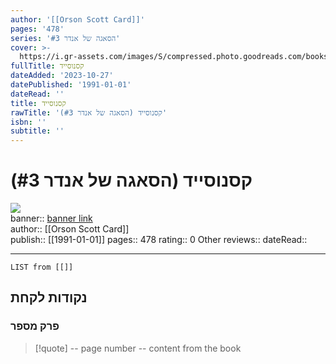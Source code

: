 ```yaml
---
author: '[[Orson Scott Card]]'
pages: '478'
series: 'הסאגה של אנדר #3'
cover: >-
  https://i.gr-assets.com/images/S/compressed.photo.goodreads.com/books/1669285047l/32075447._SY475_.jpg
fullTitle: קסנוסייד
dateAdded: '2023-10-27'
datePublished: '1991-01-01'
dateRead: ''
title: קסנוסייד
rawTitle: 'קסנוסייד (הסאגה של אנדר #3)'
isbn: ''
subtitle: ''
---
```

# קסנוסייד (הסאגה של אנדר #3)

![](https:&#x2F;&#x2F;i.gr-assets.com&#x2F;images&#x2F;S&#x2F;compressed.photo.goodreads.com&#x2F;books&#x2F;1669285047l&#x2F;32075447._SY475_.jpg)  
banner:: [banner link](https:&#x2F;&#x2F;i.gr-assets.com&#x2F;images&#x2F;S&#x2F;compressed.photo.goodreads.com&#x2F;books&#x2F;1669285047l&#x2F;32075447._SY475_.jpg)  
author:: [[Orson Scott Card]]  
publish:: [[1991-01-01]]
pages:: 478
rating:: 0 
Other reviews:: 
dateRead:: 

<hr  style="clear:both"/>



```dataview
LIST from [[]]
```

## נקודות לקחת 

### פרק מספר
> [!quote] -- page number -- 
>  content from the book




```